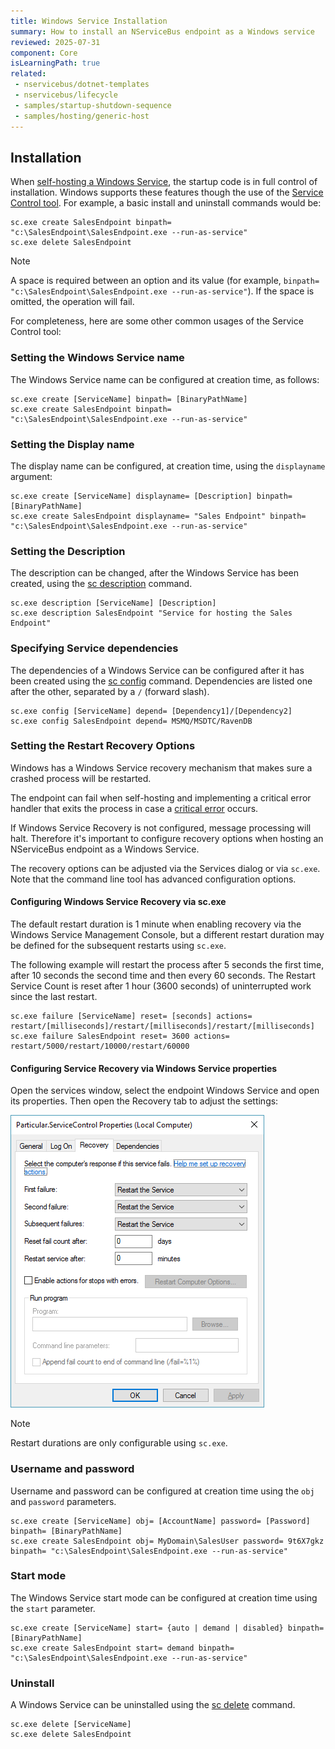 ```yaml
---
title: Windows Service Installation
summary: How to install an NServiceBus endpoint as a Windows service
reviewed: 2025-07-31
component: Core
isLearningPath: true
related:
 - nservicebus/dotnet-templates
 - nservicebus/lifecycle
 - samples/startup-shutdown-sequence
 - samples/hosting/generic-host
---
```


## Installation

When [self-hosting a Windows Service](/samples/hosting/generic-host/), the startup code is in full control of installation. Windows supports these features though the use of the [Service Control tool](https://technet.microsoft.com/en-us/library/cc754599.aspx). For example, a basic install and uninstall commands would be:

```shell
sc.exe create SalesEndpoint binpath= "c:\SalesEndpoint\SalesEndpoint.exe --run-as-service"
sc.exe delete SalesEndpoint
```

> [!NOTE]
> A space is required between an option and its value (for example, `binpath= "c:\SalesEndpoint\SalesEndpoint.exe --run-as-service"`). If the space is omitted, the operation will fail.

For completeness, here are some other common usages of the Service Control tool:

### Setting the Windows Service name

The Windows Service name can be configured at creation time, as follows:

```shell
sc.exe create [ServiceName] binpath= [BinaryPathName]
sc.exe create SalesEndpoint binpath= "c:\SalesEndpoint\SalesEndpoint.exe --run-as-service"
```

### Setting the Display name

The display name can be configured, at creation time, using the `displayname` argument:

```shell
sc.exe create [ServiceName] displayname= [Description] binpath= [BinaryPathName]
sc.exe create SalesEndpoint displayname= "Sales Endpoint" binpath= "c:\SalesEndpoint\SalesEndpoint.exe --run-as-service"
```

### Setting the Description

The description can be changed, after the Windows Service has been created, using the [sc description](https://technet.microsoft.com/en-us/library/cc742069.aspx) command.

```shell
sc.exe description [ServiceName] [Description]
sc.exe description SalesEndpoint "Service for hosting the Sales Endpoint"
```

### Specifying Service dependencies

The dependencies of a Windows Service can be configured after it has been created using the [sc config](https://technet.microsoft.com/en-us/library/cc990290.aspx) command. Dependencies are listed one after the other, separated by a `/` (forward slash).

```shell
sc.exe config [ServiceName] depend= [Dependency1]/[Dependency2]
sc.exe config SalesEndpoint depend= MSMQ/MSDTC/RavenDB
```

### Setting the Restart Recovery Options

Windows has a Windows Service recovery mechanism that makes sure a crashed process will be restarted.

The endpoint can fail when self-hosting and implementing a critical error handler that exits the process in case a [critical error](critical-errors.md) occurs.

If Windows Service Recovery is not configured, message processing will halt. Therefore it's important to configure recovery options when hosting an NServiceBus endpoint as a Windows Service.

The recovery options can be adjusted via the Services dialog or via `sc.exe`. Note that the command line tool has advanced configuration options.

#### Configuring Windows Service Recovery via sc.exe

The default restart duration is 1 minute when enabling recovery via the Windows Service Management Console, but a different restart duration may be defined for the subsequent restarts using `sc.exe`.

The following example will restart the process after 5 seconds the first time, after 10 seconds the second time and then every 60 seconds. The Restart Service Count is reset after 1 hour (3600 seconds) of uninterrupted work since the last restart.

```shell
sc.exe failure [ServiceName] reset= [seconds] actions= restart/[milliseconds]/restart/[milliseconds]/restart/[milliseconds]
sc.exe failure SalesEndpoint reset= 3600 actions= restart/5000/restart/10000/restart/60000
```

#### Configuring Service Recovery via Windows Service properties

Open the services window, select the endpoint Windows Service and open its properties. Then open the Recovery tab to adjust the settings:

![Windows Service properties Recovery tab](service-properties.png)

> [!NOTE]
> Restart durations are only configurable using `sc.exe`.

### Username and password

Username and password can be configured at creation time using the `obj` and `password` parameters.

```shell
sc.exe create [ServiceName] obj= [AccountName] password= [Password] binpath= [BinaryPathName]
sc.exe create SalesEndpoint obj= MyDomain\SalesUser password= 9t6X7gkz binpath= "c:\SalesEndpoint\SalesEndpoint.exe --run-as-service"
```

### Start mode

The Windows Service start mode can be configured at creation time using the `start` parameter.

```shell
sc.exe create [ServiceName] start= {auto | demand | disabled} binpath= [BinaryPathName]
sc.exe create SalesEndpoint start= demand binpath= "c:\SalesEndpoint\SalesEndpoint.exe --run-as-service"
```

### Uninstall

A Windows Service can be uninstalled using the [sc delete](https://technet.microsoft.com/en-us/library/cc742045.aspx) command.

```shell
sc.exe delete [ServiceName]
sc.exe delete SalesEndpoint
```
